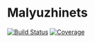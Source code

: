 # Malyuzhinets

[![Build Status](https://github.com/mjp98/Malyuzhinets.jl/actions/workflows/CI.yml/badge.svg?branch=main)](https://github.com/mjp98/Malyuzhinets.jl/actions/workflows/CI.yml?query=branch%3Amain)
[![Coverage](https://codecov.io/gh/mjp98/Malyuzhinets.jl/branch/main/graph/badge.svg)](https://codecov.io/gh/mjp98/Malyuzhinets.jl)
